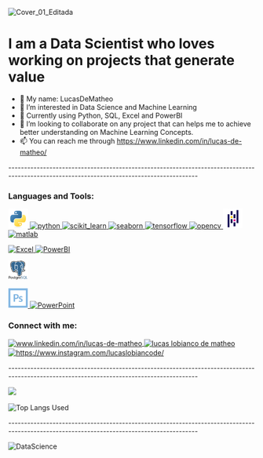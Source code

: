 ![Cover_01_Editada](https://user-images.githubusercontent.com/10830272/150521625-e38dbac6-d1f1-4f5b-8613-710bee48be56.png)

# I am a Data Scientist who loves working on projects that generate value

- 👋 My name: LucasDeMatheo
- 👀 I’m interested in Data Science and Machine Learning
- 🌱 Currently using Python, SQL, Excel and PowerBI 
- 💞️ I’m looking to collaborate on any project that can helps me to achieve better understanding on Machine Learning Concepts. 
- 📫 You can reach me through https://www.linkedin.com/in/lucas-de-matheo/ 

<a> ------------------------------------------------------------------------------------------------------------------------------------------ </a>

<h3 align="left">Languages and Tools:</h3>
<p align="left"> <a href="https://www.python.org" target="_blank" rel="noreferrer"> <img src="https://raw.githubusercontent.com/devicons/devicon/master/icons/python/python-original.svg" alt="python" width="40" height="40"/> </a> <a href="https://jupyter.org" target="_blank" rel="noreferrer"> <img src="https://jupyter.org/assets/homepage/main-logo.svg" alt="python" width="40" height="40"/> </a> <a href="https://scikit-learn.org/" target="_blank" rel="noreferrer"> <img src="https://upload.wikimedia.org/wikipedia/commons/0/05/Scikit_learn_logo_small.svg" alt="scikit_learn" width="40" height="40"/> </a> <a href="https://seaborn.pydata.org/" target="_blank" rel="noreferrer"> <img src="https://seaborn.pydata.org/_images/logo-mark-lightbg.svg" alt="seaborn" width="40" height="40"/> </a> <a href="https://www.tensorflow.org" target="_blank" rel="noreferrer"> <img src="https://www.vectorlogo.zone/logos/tensorflow/tensorflow-icon.svg" alt="tensorflow" width="40" height="40"/> </a> <a href="https://opencv.org/" target="_blank" rel="noreferrer"> <img src="https://www.vectorlogo.zone/logos/opencv/opencv-icon.svg" alt="opencv" width="40" height="40"/> </a> <a href="https://pandas.pydata.org/" target="_blank" rel="noreferrer"> <img src="https://raw.githubusercontent.com/devicons/devicon/2ae2a900d2f041da66e950e4d48052658d850630/icons/pandas/pandas-original.svg" alt="pandas" width="40" height="40"/> </a> 
<a href="https://www.mathworks.com/" target="_blank" rel="noreferrer"> <img src="https://upload.wikimedia.org/wikipedia/commons/2/21/Matlab_Logo.png" alt="matlab" width="40" height="40"/> </a>  
  
  
 <a href="https://www.microsoft.com/pt-br/microsoft-365/p/excel/CFQ7TTC0HR4R?ef_id=3bd85d1ba49d17658da23cf168c08719:G:s&OCID=AID2200006_SEM_3bd85d1ba49d17658da23cf168c08719:G:s&lnkd=Bing_O365SMB_Brand&msclkid=3bd85d1ba49d17658da23cf168c08719" target="_blank" rel="noreferrer"> <img src="https://upload.wikimedia.org/wikipedia/commons/thumb/3/34/Microsoft_Office_Excel_%282019%E2%80%93present%29.svg/100px-Microsoft_Office_Excel_%282019%E2%80%93present%29.svg.png" alt="Excel" width="40" height="40"/> </a> <a href="https://powerbi.microsoft.com/pt-br/desktop/" target="_blank" rel="noreferrer"> <img src="https://upload.wikimedia.org/wikipedia/commons/thumb/c/cf/New_Power_BI_Logo.svg/640px-New_Power_BI_Logo.svg.png" alt="PowerBI" width="40" height="40"/> </a> 
  

<a href="https://www.postgresql.org" target="_blank" rel="noreferrer"> <img src="https://raw.githubusercontent.com/devicons/devicon/master/icons/postgresql/postgresql-original-wordmark.svg" alt="postgresql" width="40" height="40"/> </a> 
  
 <a href="https://www.photoshop.com/en" target="_blank" rel="noreferrer"> <img src="https://raw.githubusercontent.com/devicons/devicon/master/icons/photoshop/photoshop-line.svg" alt="photoshop" width="40" height="40"/> </a> <a href="https://pt.wikipedia.org/wiki/Microsoft_PowerPoint" target="_blank" rel="noreferrer"> <img src="https://upload.wikimedia.org/wikipedia/commons/thumb/0/0d/Microsoft_Office_PowerPoint_%282019%E2%80%93present%29.svg/100px-Microsoft_Office_PowerPoint_%282019%E2%80%93present%29.svg.png" alt="PowerPoint" width="40" height="40"/> </a> </p> 
 

<h3 align="left">Connect with me:</h3>
<p align="left">
<a href="https://linkedin.com/in/www.linkedin.com/in/lucas-de-matheo" target="blank"><img align="center" src="https://raw.githubusercontent.com/rahuldkjain/github-profile-readme-generator/master/src/images/icons/Social/linked-in-alt.svg" alt="www.linkedin.com/in/lucas-de-matheo" height="30" width="40" />
<a href="https://kaggle.com/lucas lobianco de matheo" target="blank"><img align="center" src="https://raw.githubusercontent.com/rahuldkjain/github-profile-readme-generator/master/src/images/icons/Social/kaggle.svg" alt="lucas lobianco de matheo" height="30" width="40" /></a>
<a href="https://instagram.com/https://www.instagram.com/lucaslobiancode/" target="blank"><img align="center" src="https://raw.githubusercontent.com/rahuldkjain/github-profile-readme-generator/master/src/images/icons/Social/instagram.svg" alt="https://www.instagram.com/lucaslobiancode/" height="30" width="40" /></a>

</p>

<a> ------------------------------------------------------------------------------------------------------------------------------------------ </a>
  
 <a href="https://github.com/LucasDeMatheo">
    <img height="150em" src="https://github-readme-stats.vercel.app/api?username=LucasDeMatheo&count_private=true&include_all_commits=true&show_icons=true&theme=dracula&hide_border=false&show_owner=true"/> </a>
 
  ![Top Langs Used](https://github-readme-stats.vercel.app/api/top-langs/?username=LucasDeMatheo&layout=compact)
<a>   </a>  
  
<a> ------------------------------------------------------------------------------------------------------------------------------------------ </a>


![DataScience](https://user-images.githubusercontent.com/10830272/150546184-8f54b0dd-f0a1-44d0-b29f-8bf964afdaf2.png)


<!---
LucasDeMatheo/LucasDeMatheo is a ✨ special ✨ repository because its `README.md` (this file) appears on your GitHub profile.
You can click the Preview link to take a look at your changes.
--->

